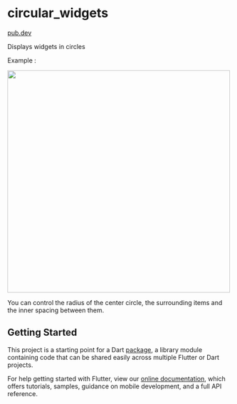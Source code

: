 # circular_widgets

[pub.dev](https://pub.dev/packages/circular_widgets)

Displays widgets in circles

Example :

<img src="https://i.imgur.com/9JMB1cO.gif" width=500> 

You can control the radius of the center circle, the surrounding items and the inner spacing between them.



## Getting Started

This project is a starting point for a Dart
[package](https://flutter.dev/developing-packages/),
a library module containing code that can be shared easily across
multiple Flutter or Dart projects.

For help getting started with Flutter, view our 
[online documentation](https://flutter.dev/docs), which offers tutorials, 
samples, guidance on mobile development, and a full API reference.
